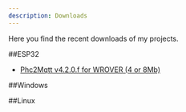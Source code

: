 ```yaml
---
description: Downloads
---
```


Here you find the recent downloads of my projects.

##ESP32
- [Phc2Mqtt v4.2.0.f for WROVER (4 or 8Mb)](https://sim0njo.github.io/install/e32Phc2Mqtt4Mb/e32P2M-4Mb-pV2-v4.2.0.f.bin)

##Windows

##Linux



